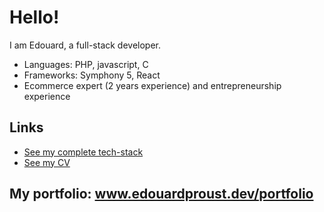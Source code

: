# Hello!

I am Edouard, a full-stack developer.
- Languages: PHP, javascript, C
- Frameworks: Symphony 5, React
- Ecommerce expert (2 years experience) and entrepreneurship experience

## Links
- [See my complete tech-stack](https://github.com/edouardproust/edouardproust/blob/main/CV_web-developer_2022-05-29-min.pdf)
- [See my CV](https://github.com/edouardproust/edouardproust/blob/main/CV_web-developer_2022-05-29-min.pdf)

## My portfolio: www.edouardproust.dev/portfolio
